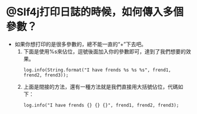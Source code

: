 # @Slf4j打印日誌的時候，如何傳入多個參數？

- 如果你想打印的是很多參數的，總不能一直的“+”下去吧。
    1. 下面是使用%s來佔位，逗號後面加入你的參數即可，達到了我們想要的效果。
        ```
        log.info(String.format("I have frends %s %s %s", frend1, frend2, frend3));
        ```
    2. 上面是間接的方法，還有一種方法就是我們直接用大括號佔位，代碼如下：
        ```
        log.info("I have frends {} {} {}", frend1, frend2, frend3);
        ```
